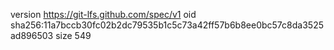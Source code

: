 version https://git-lfs.github.com/spec/v1
oid sha256:11a7bccb30fc02b2dc79535b1c5c73a42ff57b6b8ee0bc57c8da3525ad896503
size 549
